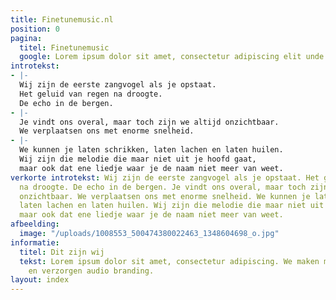 ```yaml
---
title: Finetunemusic.nl
position: 0
pagina:
  titel: Finetunemusic
  google: Lorem ipsum dolor sit amet, consectetur adipiscing elit unde omnis.
introtekst:
- |-
  Wij zijn de eerste zangvogel als je opstaat.
  Het geluid van regen na droogte.
  De echo in de bergen.
- |-
  Je vindt ons overal, maar toch zijn we altijd onzichtbaar.
  We verplaatsen ons met enorme snelheid.
- |-
  We kunnen je laten schrikken, laten lachen en laten huilen.
  Wij zijn die melodie die maar niet uit je hoofd gaat,
  maar ook dat ene liedje waar je de naam niet meer van weet.
verkorte introtekst: Wij zijn de eerste zangvogel als je opstaat. Het geluid van regen
  na droogte. De echo in de bergen. Je vindt ons overal, maar toch zijn we altijd
  onzichtbaar. We verplaatsen ons met enorme snelheid. We kunnen je laten schrikken,
  laten lachen en laten huilen. Wij zijn die melodie die maar niet uit je hoofd gaat,
  maar ook dat ene liedje waar je de naam niet meer van weet.
afbeelding:
  image: "/uploads/1008553_500474380022463_1348604698_o.jpg"
informatie:
  titel: Dit zijn wij
  tekst: Lorem ipsum dolor sit amet, consectetur adipiscing. We maken muziek, voice-overs
    en verzorgen audio branding.
layout: index
---
```


